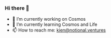 ### Hi there 👋

- 🔭 I’m currently working on Cosmos
- 🌱 I’m currently learning Cosmos and Life
- 📫 How to reach me: kien@notional.ventures
